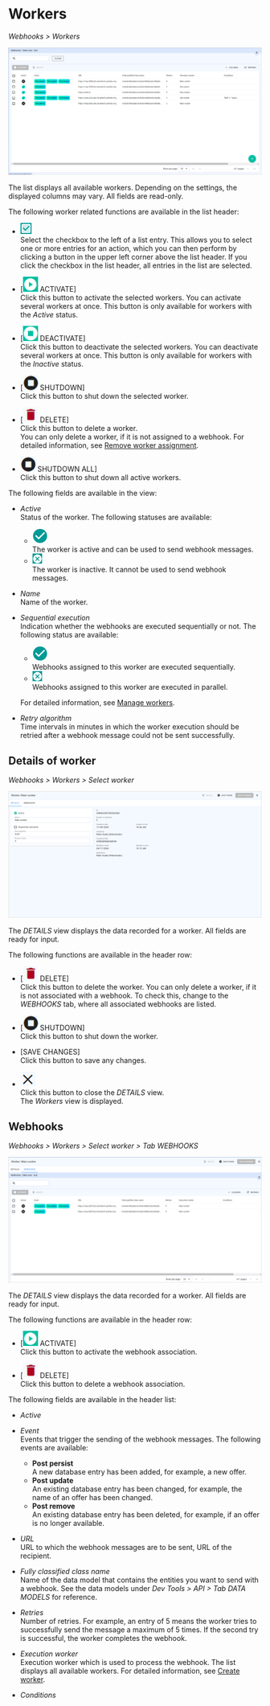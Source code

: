 # Workers

*Webhooks > Workers*

![Workers](../../Assets/Screenshots/Webhooks/Webhooks/Webhooks.png "[workers]")

The list displays all available workers. Depending on the settings, the displayed columns may vary. All fields are read-only.

The following worker related functions are available in the list header:

- ![Select](../../Assets/Icons/Checkbox03.png "[Select]")  
   Select the checkbox to the left of a list entry. This allows you to select one or more entries for an action, which you can then perform by clicking a button in the upper left corner above the list header.
    If you click the checkbox in the list header, all entries in the list are selected. 

- [![Activate](../../Assets/Icons/PlayCircle.png "[Activate]") ACTIVATE]   
    Click this button to activate the selected workers. You can activate several workers at once. <!---stimmt das?--> This button is only available for workers with the *Active* status.

- [![Deactivate](../../Assets/Icons/StopCircle02.png "[Deactivate]") DEACTIVATE]    
    Click this button to deactivate the selected workers. You can deactivate several workers at once. <!---stimmt das?--> This button is only available for workers with the *Inactive* status.

- [![Shutdown](../../Assets/Icons/StopCircle.png "[Shutdown]") SHUTDOWN]   
    Click this button to shut down the selected worker. <!--- You can shut down several workers at once?-->

- [![Delete](../../Assets/Icons/Trash10.png "[Delete]") DELETE]    
    Click this button to delete a worker. <!---You can delete several webhooks at once?-->   
    You can only delete a worker, if it is not assigned to a webhook. For detailed information, see [Remove worker assignment](../Integration/02_ManageWebhooks.md#remove-worker-assignment).

- ![Shutdown all](../../Assets/Icons/StopCircle.png "[Shutdown all]") SHUTDOWN ALL]   
    Click this button to shut down all active workers.

The following fields are available in the view:

- *Active*   
    Status of the worker. The following statuses are available:

    - ![Active](../../Assets/Icons/Check02.png "[Active]")    
        The worker is active and can be used to send webhook messages.
    - ![Inactive](../../Assets/Icons/Cross08.png "[Inactive]")   
        The worker is inactive. It cannot be used to send webhook messages.

- *Name*   
    Name of the worker.

- *Sequential execution*   
    Indication whether the webhooks are executed sequentially or not. The following status are available:
    - ![Sequential](../../Assets/Icons/Check02.png "[Sequential]")   
        Webhooks assigned to this worker are executed sequentially.
    - ![Parallel](../../Assets/Icons/Cross08.png "[Parallel]")  
        Webhooks assigned to this worker are executed in parallel.  

    For detailed information, see [Manage workers](../Integration/03_ManageWorkers.md).

- *Retry algorithm*   
    Time intervals in minutes in which the worker execution should be retried after a webhook message could not be sent successfully. 


## Details of worker

*Webhooks > Workers > Select worker*

![DETAILS](../../Assets/Screenshots/Webhooks/Workers/DetailsWorker.png "[DETAILS]")

The *DETAILS* view displays the data recorded for a worker.  All fields are ready for input.

The following functions are available in the header row:   

- [![Delete](../../Assets/Icons/Trash10.png "[Delete]") DELETE]   
    Click this button to delete the worker. 
    You can only delete a worker, if it is not associated with a webhook. To check this, change to the *WEBHOOKS* tab, where all associated webhooks are listed.

- [![Shutdown](../../Assets/Icons/StopCircle.png "[Shutdown all]") SHUTDOWN]   
    Click this button to shut down the worker.

- [SAVE CHANGES]    
    Click this button to save any changes.

- ![Close](../../Assets/Icons/Close02.png "[Close]")    
    Click this button to close the *DETAILS* view.  
    The *Workers* view is displayed.

## Webhooks

*Webhooks > Workers > Select worker > Tab WEBHOOKS*

![WEBHOOKS](../../Assets/Screenshots/Webhooks/Workers/WebhooksTab.png "[WEBHOOKS]")

The *DETAILS* view displays the data recorded for a worker.  All fields are ready for input.

The following functions are available in the header row:   

- [![Activate](../../Assets/Icons/PlayCircle.png "[Activate]") ACTIVATE]   
    Click this button to activate the webhook association.   

- [![Delete](../../Assets/Icons/Trash10.png "[Delete]") DELETE]    
    Click this button to delete a webhook association. <!---die Zuordnung oder den ganzen Webhook?-->   
    
The following fields are available in the header list: 

- *Active*   

- *Event*    
    Events that trigger the sending of the webhook messages. The following events are available:

    - **Post persist**   
        A new database entry has been added, for example, a new offer.      
    - **Post update**   
        An existing database entry has been changed, for example, the name of an offer has been changed.   
    - **Post remove**   
        An existing database entry has been deleted, for example, if an offer is no longer available.

- *URL*    
    URL to which the webhook messages are to be sent, URL of the recipient.

- *Fully classified class name*   
    Name of the data model that contains the entities you want to send with a webhook. See the data models under *Dev Tools > API > Tab DATA MODELS* for reference.  

- *Retries*   
    Number of retries. For example, an entry of 5 means the worker tries to successfully send the message a maximum of 5 times. If the second try is successful, the worker completes the webhook.

- *Execution worker*    
    Execution worker which is used to process the webhook. The list displays all available workers. For detailed information, see [Create worker](../Integration/03_ManageWorkers.md#create-worker).

- *Conditions*
<!--Prüfen wenn Sandbox da ist-->


